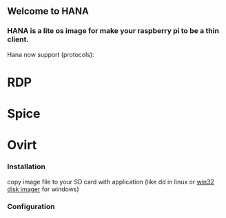 ## Welcome to HANA


### HANA is a lite os image for make your raspberry pi to be a thin client.

Hana now support (protocols):

# RDP
# Spice
# Ovirt

### Installation
  copy image file to your SD card with application (like dd in linux or [win32 disk imager](https://sourceforge.net/projects/win32diskimager/) for windows)

### Configuration

